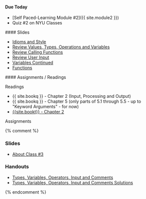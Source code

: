 <article class="due" markdown="block">

<a name="class3"></a>

#### Due Today

* [Self Paced-Learning Module #2]({{ site.module2 }})
* Quiz #2 on NYU Classes

</article>

<article class="slides" markdown="block">
#### Slides

* [Idioms and Style](classes/03/idioms-style.html)
* [Review Values, Types, Operations and Variables](classes/03/review.html)
* [Review Calling Functions](classes/03/function-calls.html)
* [Review User Input](classes/03/input-review.html)
* [Variables Continued](classes/03/variables.html)
* [Functions](classes/03/functions.html)

</article>

<article class="assignments" markdown="block">
#### Assignments / Readings		

Readings

* {{ site.bookq }} - Chapter 2 (Input, Processing and Output)
* {{ site.bookq }} - Chapter 5 (only parts of 5.1 through 5.5 - up to "Keyword Arguments" - for now)
* [{{site.bookt}} - Chapter 2](http://openbookproject.net/thinkcs/python/english3e/variables_expressions_statements.html)

Assignments 

</article>
{% comment %}

### Slides
* [About Class #3](classes/03/about.html)

### Handouts
* [Types, Variables, Operators, Input and Comments](resources/handouts/class03/types-variables-operators-comments.pdf)
* [Types, Variables, Operators, Input and Comments Solutions](resources/handouts/class03/types-variables-operators-comments-solutions.pdf)

{% endcomment %}
